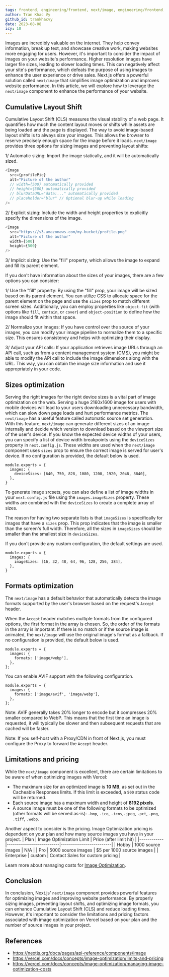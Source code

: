 ```yaml
---
tags: frontend, engineering/frontend, next/image, engineering/frontend, image-optimization, performance, nextjs, react, reactjs
author: Tran Khac Vy
github_id: trankhacvy
date: 2023-08-08
icy: 10
---
```


Images are incredibly valuable on the internet. They help convey information, break up text, and showcase creative work, making websites more engaging for users. However, it's important to consider the impact of images on your website's performance. Higher resolution images have larger file sizes, leading to slower loading times. This can negatively affect your site's performance, which defeats the purpose of using images to enhance the user experience or drive sales.
Next.js offers a powerful solution called `next/image` that simplifies image optimization and improves website performance. In this article, we will explore how to leverage the `next/image` component to enhance the performance of your website.

## Cumulative Layout Shift
Cumulative Layout Shift (CLS) measures the visual stability of a web page. It quantifies how much the content layout moves or shifts while assets are being loaded and the page is displayed.
The way to avoid image-based layout shifts is to always size your images. This allows the browser to reserve precisely enough space for the image before it loads. `next/image` provides three options for sizing images and preventing layout shifts:

1/ Automatic sizing: Import the image statically, and it will be automatically sized.
```javascript
<Image
  src={profilePic}
  alt="Picture of the author"
  // width={500} automatically provided
  // height={500} automatically provided
  // blurDataURL="data:..." automatically provided
  // placeholder="blur" // Optional blur-up while loading
/>
```

2/ Explicit sizing: Include the width and height properties to explicitly specify the dimensions of the image.
```javascript
<Image
  src="https://s3.amazonaws.com/my-bucket/profile.png"
  alt="Picture of the author"
  width={500}
  height={500}
/>
```

3/ Implicit sizing: Use the "fill" property, which allows the image to expand and fill its parent element.

If you don't have information about the sizes of your images, there are a few options you can consider:

1/ Use the "fill" property:
By using the "fill" prop, your image will be sized based on its parent element. You can utilize CSS to allocate space for the parent element on the page and use the `sizes` prop to match different screen sizes. Additionally, you can employ properties like `object-fit` (with options like `fill`, `contain`, or `cover`) and `object-position` to define how the image should fit within that space.

2/ Normalize your images:
If you have control over the source of your images, you can modify your image pipeline to normalize them to a specific size. This ensures consistency and helps with optimizing their display.

3/ Adjust your API calls:
If your application retrieves image URLs through an API call, such as from a content management system (CMS), you might be able to modify the API call to include the image dimensions along with the URL. This way, you can obtain the image size information and use it appropriately in your code.

## Sizes optimization
Serving the right images for the right device sizes is a vital part of image optimization on the web. Serving a huge 2160x1600 image for users with mobile devices will lead to your users downloading unnecessary bandwidth, which can slow down page loads and hurt performance metrics.
The `next/image` has a useful feature called automatic source set generation. With this feature, `next/image` can generate different sizes of an image internally and decide which version to download based on the viewport size of the user's device.
If you know the expected device widths of your users, you can specify a list of device width breakpoints using the `deviceSizes` property in `next.config.js`. These widths are used when the `next/image` component uses `sizes` prop to ensure the correct image is served for user's device.
If no configuration is provided, the default below is used.

```
module.exports = {
  images: {
    deviceSizes: [640, 750, 828, 1080, 1200, 1920, 2048, 3840],
  },
}
```

To generate image srcsets, you can also define a list of image widths in your `next.config.js` file using the `images.imageSizes` property. These widths are combined with the `deviceSizes` to create a complete array of sizes.

The reason for having two separate lists is that `imageSizes` is specifically for images that have a `sizes` prop. This prop indicates that the image is smaller than the screen's full width. Therefore, all the sizes in `imageSizes` should be smaller than the smallest size in `deviceSizes`.

If you don't provide any custom configuration, the default settings are used.
```
module.exports = {
  images: {
    imageSizes: [16, 32, 48, 64, 96, 128, 256, 384],
  },
}
```

## Formats optimization
The `next/image` has a default behavior that automatically detects the image formats supported by the user's browser based on the request's `Accept` header.

When the `Accept` header matches multiple formats from the configured options, the first format in the array is chosen. So, the order of the formats in the array is important. If there is no match or if the source image is animated, the `next/image` will use the original image's format as a fallback.
If no configuration is provided, the default below is used.

```
module.exports = {
  images: {
    formats: ['image/webp'],
  },
};
```
You can enable AVIF support with the following configuration.
```
module.exports = {
  images: {
    formats: ['image/avif', 'image/webp'],
  },
};
```

Note: AVIF generally takes 20% longer to encode but it compresses 20% smaller compared to WebP. This means that the first time an image is requested, it will typically be slower and then subsequent requests that are cached will be faster.

Note: If you self-host with a Proxy/CDN in front of Next.js, you must configure the Proxy to forward the `Accept` header.

## Limitations and pricing
While the `next/image` component is excellent, there are certain limitations to be aware of when optimizing images with Vercel:
- The maximum size for an optimized image is **10 MB**, as set out in the Cacheable Responses limits. If this limit is exceeded, a `500` status code will be returned.
- Each source image has a maximum width and height of **8192 pixels**.
- A source image must be one of the following formats to be optimized (other formats will be served as-is): `.bmp`, `.ico`, `.icns`,`.jpeg`, `.pct`, `.png`, `.tiff`, `.webp`.

Another aspect to consider is the pricing. Image Optimization pricing is dependent on your plan and how many source images you have in your project.
| Plan       | Image Optimization Limit | Price (after limit hit) |
|------------|--------------------------|-------------------------|
| Hobby      | 1000 source images       | N/A                     |
| Pro        | 5000 source images       | $5 per 1000 source images |
| Enterprise | custom                   | Contact Sales for custom pricing |

Learn more about managing costs for [Image Optimization](https://vercel.com/docs/concepts/image-optimization/managing-image-optimization-costs).

## Conclusion
In conclusion, Next.js' `next/image` component provides powerful features for optimizing images and improving website performance. By properly sizing images, preventing layout shifts, and optimizing image formats, you can enhance Cumulative Layout Shift (CLS) and reduce loading times. However, it's important to consider the limitations and pricing factors associated with image optimization on Vercel based on your plan and the number of source images in your project.

## References
- https://nextjs.org/docs/pages/api-reference/components/image
- https://vercel.com/docs/concepts/image-optimization/limits-and-pricing
- https://vercel.com/docs/concepts/image-optimization/managing-image-optimization-costs